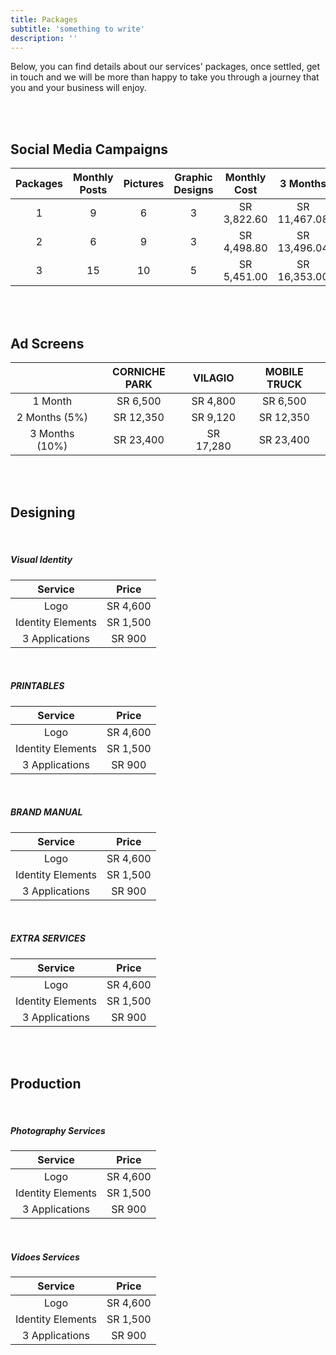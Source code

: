 ```yaml
---
title: Packages
subtitle: 'something to write'
description: ''
---
```


Below, you can find details about our services' packages, once settled, get in touch and we will be more than happy to take you through a journey that you and your business will enjoy.
   
<br>
<br>

## Social Media Campaigns
  
| **Packages** | **Monthly Posts** | **Pictures** | **Graphic Designs** | **Monthly Cost** | **3 Months** | **6 Months** | **12 Months** |
|:------------:|:-----------------:|:------------:|:-------------------:|:----------------:|:------------:|:------------:|:-------------:|
|       1      |         9         |       6      |          3          |         SR 3,822.60         |       SR 11,467.08       |       SR 22,935.06       |       SR 45,871.02        |
|       2      |         6         |       9      |          3          |         SR 4,498.80         |       SR 13,496.04       |       SR 26,992.08       |       SR 53,985.06        |
|       3      |         15        |       10     |          5          |         SR 5,451.00         |       SR 16,353.00       |       SR 32,706.00       |       SR 65,412.00        |  

<br>
<br>

## Ad Screens

|                | **CORNICHE PARK** | **VILAGIO** | **MOBILE TRUCK** |
|:--------------:|:-----------------:|:-----------:|:----------------:|
|     1 Month    |      SR 6,500     |   SR 4,800  |     SR 6,500     |
|  2 Months (5%) |     SR 12,350     |   SR 9,120  |     SR 12,350    |
| 3 Months (10%) |     SR 23,400     |  SR 17,280  |     SR 23,400    |

<br>
<br>

## Designing

<br>

##### Visual Identity

|   **Service**         | **Price**     |
|:---------------------:|:-------------:|
|     Logo              |      SR 4,600 |
|  Identity Elements    |     SR 1,500  |
| 3 Applications        |     SR 900    |

<br>

##### PRINTABLES

|   **Service**         | **Price**     |
|:---------------------:|:-------------:|
|     Logo              |      SR 4,600 |
|  Identity Elements    |     SR 1,500  |
| 3 Applications        |     SR 900    |

<br>

##### BRAND MANUAL

|   **Service**         | **Price**     |
|:---------------------:|:-------------:|
|     Logo              |      SR 4,600 |
|  Identity Elements    |     SR 1,500  |
| 3 Applications        |     SR 900    |

<br>

##### EXTRA SERVICES

|   **Service**         | **Price**     |
|:---------------------:|:-------------:|
|     Logo              |      SR 4,600 |
|  Identity Elements    |     SR 1,500  |
| 3 Applications        |     SR 900    |

<br>
<br>

## Production

<br>

##### Photography Services

|   **Service**         | **Price**     |
|:---------------------:|:-------------:|
|     Logo              |      SR 4,600 |
|  Identity Elements    |     SR 1,500  |
| 3 Applications        |     SR 900    |

<br>

##### Vidoes Services

|   **Service**         | **Price**     |
|:---------------------:|:-------------:|
|     Logo              |      SR 4,600 |
|  Identity Elements    |     SR 1,500  |
| 3 Applications        |     SR 900    |